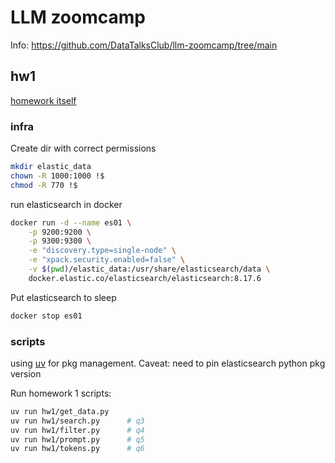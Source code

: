 # LLM zoomcamp

Info: https://github.com/DataTalksClub/llm-zoomcamp/tree/main

## hw1

[homework itself](https://github.com/DataTalksClub/llm-zoomcamp/blob/main/cohorts/2025/01-intro/homework.md)

### infra

Create dir with correct permissions
```bash
mkdir elastic_data
chown -R 1000:1000 !$
chmod -R 770 !$
```

run elasticsearch in docker 
```bash
docker run -d --name es01 \
    -p 9200:9200 \
    -p 9300:9300 \
    -e "discovery.type=single-node" \
    -e "xpack.security.enabled=false" \
    -v $(pwd)/elastic_data:/usr/share/elasticsearch/data \
    docker.elastic.co/elasticsearch/elasticsearch:8.17.6
```

Put elasticsearch to sleep
```bash
docker stop es01
```

### scripts

using [uv](https://github.com/astral-sh/uv) for pkg management. Caveat: need to pin elasticsearch python pkg version 

Run homework 1 scripts:
```bash
uv run hw1/get_data.py
uv run hw1/search.py      # q3
uv run hw1/filter.py      # q4  
uv run hw1/prompt.py      # q5
uv run hw1/tokens.py      # q6
```



